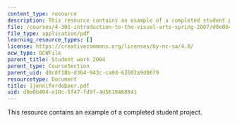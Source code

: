 ```yaml
---
content_type: resource
description: This resource contains an example of a completed student project.
file: /courses/4-301-introduction-to-the-visual-arts-spring-2007/d0e0b404e10c5f47fd9f4d5610468941_1jenniferdeboer.pdf
file_type: application/pdf
learning_resource_types: []
license: https://creativecommons.org/licenses/by-nc-sa/4.0/
ocw_type: OCWFile
parent_title: Student work 2004
parent_type: CourseSection
parent_uid: d8c0f18b-d364-943c-ca0d-62602a9d06f9
resourcetype: Document
title: 1jenniferdeboer.pdf
uid: d0e0b404-e10c-5f47-fd9f-4d5610468941
---
```

This resource contains an example of a completed student project.